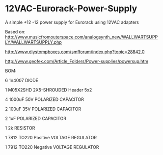 # 12VAC-Eurorack-Power-Supply
A simple +12 -12 power supply for Eurorack using 12VAC adapters

Based on:
http://www.musicfromouterspace.com/analogsynth_new/WALLWARTSUPPLY/WALLWARTSUPPLY.php

http://www.diystompboxes.com/smfforum/index.php?topic=28842.0

http://www.geofex.com/Article_Folders/Power-supplies/powersup.htm

BOM:

6   1n4007     DIODE

1              M05X2SHD        2X5-SHROUDED Header 5x2    

4   1000uF 50V POLARIZED CAPACITOR

2   100uF 35V  POLARIZED CAPACITOR

2   1uF        POLARIZED CAPACITOR

1   2k         RESISTOR

1   7812       TO220       Positive VOLTAGE REGULATOR          

1   7912       TO220       Negative VOLTAGE REGULATOR


